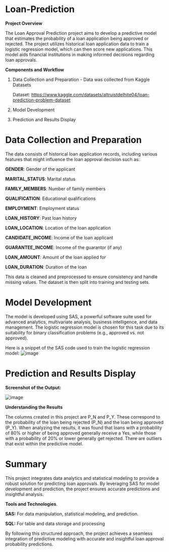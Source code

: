 # Loan-Prediction
**Project Overview**

The Loan Approval Prediction project aims to develop a predictive model that estimates the probability of a loan application being approved or rejected. The project utilizes historical loan application data to train a logistic regression model, which can then score new applications. This model aids financial institutions in making informed decisions regarding loan approvals.

**Components and Workflow**
1. Data Collection and Preparation - Data was collected from Kaggle Datasets

    Dataset: https://www.kaggle.com/datasets/altruistdelhite04/loan-prediction-problem-dataset
   
2. Model Development

3. Prediction and Results Display

# **Data Collection and Preparation**

The data consists of historical loan application records, including various features that might influence the loan approval decision such as:

**GENDER**: Gender of the applicant

**MARITAL_STATUS**: Marital status

**FAMILY_MEMBERS**: Number of family members

**QUALIFICATION**: Educational qualifications

**EMPLOYMENT**: Employment status

**LOAN_HISTORY**: Past loan history

**LOAN_LOCATION**: Location of the loan application

**CANDIDATE_INCOME**: Income of the loan applicant

**GUARANTEE_INCOME**: Income of the guarantor (if any)

**LOAN_AMOUNT**: Amount of the loan applied for

**LOAN_DURATION**: Duration of the loan

This data is cleaned and preprocessed to ensure consistency and handle missing values. The dataset is then split into training and testing sets.

# **Model Development**

The model is developed using SAS, a powerful software suite used for advanced analytics, multivariate analysis, business intelligence, and data management. The logistic regression model is chosen for this task due to its suitability for binary classification problems (e.g., approved vs. not approved).

Here is a snippet of the SAS code used to train the logistic regression model:
![image](https://github.com/nmirpuri/Loan-Prediction/assets/171285926/72c9e1f7-6e10-4f25-848c-1f30eeabf188)

# **Prediction and Results Display**
**Screenshot of the Output:**

![image](https://github.com/nmirpuri/Loan-Prediction/assets/171285926/73331d2f-6924-4062-9d58-f56f0b354297)

**Understanding the Results**

The columns created in this project are P_N and P_Y. These correspond to the probability of the loan being rejected (P_N) and the loan being approved (P_Y). When analyzing the results, it was found that loans with a probability of 80% or higher of being approved generally receive a Yes, while those with a probability of 20% or lower generally get rejected. There are outliers that exist within the predictive model. 

# **Summary**
This project integrates data analytics and statistical modeling to provide a robust solution for predicting loan approvals. By leveraging SAS for model development and prediction, the project ensures accurate predictions and insightful analysis.

**Tools and Technologies**.

**SAS:** For data manipulation, statistical modeling, and prediction.

**SQL:** For table and data storage and processing

By following this structured approach, the project achieves a seamless integration of predictive modeling with accurate and insightful loan approval probability predictions.


